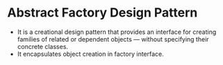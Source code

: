 # Abstract Factory Design Pattern

- It is a creational design pattern that provides an interface for creating families of related or dependent objects — without specifying their concrete classes.
- It encapsulates object creation in factory interface.
